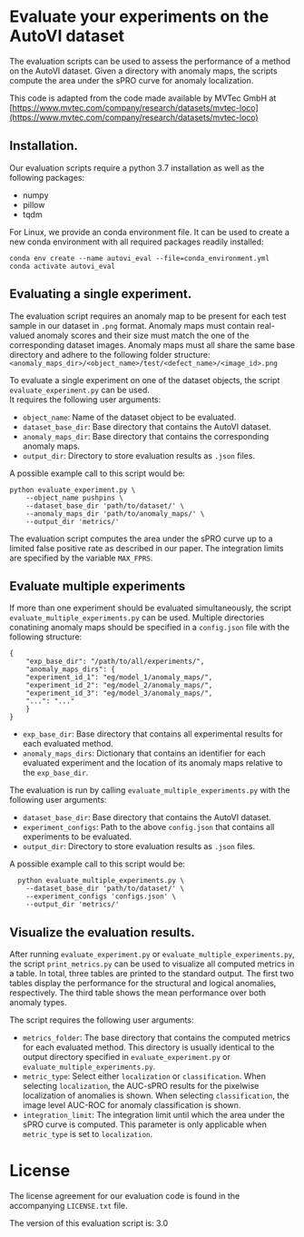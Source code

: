 # Evaluate your experiments on the AutoVI dataset

The evaluation scripts can be used to assess the performance of a method on the AutoVI dataset.
Given a directory with anomaly maps, the scripts compute the area under the sPRO curve for anomaly localization.

This code is adapted from the code made available by MVTec GmbH at [https://www.mvtec.com/company/research/datasets/mvtec-loco](https://www.mvtec.com/company/research/datasets/mvtec-loco)

## Installation.
Our evaluation scripts require a python 3.7 installation as well as the following
packages:
- numpy
- pillow
- tqdm

For Linux, we provide an conda environment file. It can be used to create a new conda environment with all required packages readily installed:
```
conda env create --name autovi_eval --file=conda_environment.yml
conda activate autovi_eval
```

## Evaluating a single experiment.
The evaluation script requires an anomaly map to be present for each test sample in our dataset in `.png` format. 
Anomaly maps must contain real-valued anomaly scores and their size must match the one of the corresponding dataset images. 
Anomaly maps must all share the same base directory and adhere to the following folder structure: 
`<anomaly_maps_dir>/<object_name>/test/<defect_name>/<image_id>.png`

To evaluate a single experiment on one of the dataset objects, the script `evaluate_experiment.py` can be used.  
It requires the following user arguments:
- `object_name`: Name of the dataset object to be evaluated.
- `dataset_base_dir`: Base directory that contains the AutoVI dataset.
- `anomaly_maps_dir`: Base directory that contains the corresponding anomaly maps.
- `output_dir`: Directory to store evaluation results as `.json` files.

A possible example call to this script would be:
```
python evaluate_experiment.py \
    --object_name pushpins \
    --dataset_base_dir 'path/to/dataset/' \
    --anomaly_maps_dir 'path/to/anomaly_maps/' \
    --output_dir 'metrics/'
```

The evaluation script computes the area under the sPRO curve up to a limited false positive rate as described in our paper. 
The integration limits are specified by the variable `MAX_FPRS`.

## Evaluate multiple experiments

If more than one experiment should be evaluated simultaneously, the script `evaluate_multiple_experiments.py` can be used. 
Multiple directories conatining anomaly maps should be specified in a `config.json` file with the following structure:
```
{
    "exp_base_dir": "/path/to/all/experiments/",
    "anomaly_maps_dirs": {
    "experiment_id_1": "eg/model_1/anomaly_maps/",
    "experiment_id_2": "eg/model_2/anomaly_maps/",
    "experiment_id_3": "eg/model_3/anomaly_maps/",
    "...": "..."
    }
}
```
- `exp_base_dir`: Base directory that contains all experimental results for each evaluated method.
- `anomaly_maps_dirs`: Dictionary that contains an identifier for each evaluated experiment and the location of its anomaly maps relative to the `exp_base_dir`.

The evaluation is run by calling `evaluate_multiple_experiments.py` with the following user arguments:
- `dataset_base_dir`: Base directory that contains the AutoVI dataset.
- `experiment_configs`: Path to the above `config.json` that contains all experiments to be evaluated.
- `output_dir`: Directory to store evaluation results as `.json` files.

A possible example call to this script would be:
```
  python evaluate_multiple_experiments.py \
    --dataset_base_dir 'path/to/dataset/' \
    --experiment_configs 'configs.json' \
    --output_dir 'metrics/'
```

## Visualize the evaluation results.
After running `evaluate_experiment.py` or `evaluate_multiple_experiments.py`, the script `print_metrics.py`  can be used to visualize all computed metrics in a table. 
In total, three tables are printed to the standard output. The first two tables display the performance for the structural and logical anomalies, respectively. 
The third table shows the mean performance over both anomaly types.

The script requires the following user arguments:
- `metrics_folder`: The base directory that contains the computed metrics for each evaluated method. This directory is usually identical to the output directory specified in `evaluate_experiment.py` or `evaluate_multiple_experiments.py`.
- `metric_type`: Select either `localization` or `classification`. When selecting `localization`,
the AUC-sPRO results for the pixelwise localization of anomalies is shown. When selecting `classification`, the image level AUC-ROC for anomaly classification is shown.
- `integration_limit`: The integration limit until which the area under the sPRO curve is computed. This parameter is only applicable when `metric_type` is set to `localization`.

# License
The license agreement for our evaluation code is found in the accompanying
`LICENSE.txt` file.

The version of this evaluation script is: 3.0
